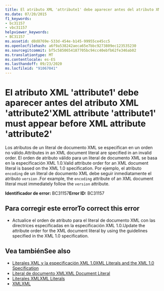 ```yaml
---
title: El atributo XML 'attribute1' debe aparecer antes del atributo XML 'attribute2'
ms.date: 07/20/2015
f1_keywords:
- bc31157
- vbc31157
helpviewer_keywords:
- BC31157
ms.assetid: d8d8769e-533d-454e-b145-99955ce45cc5
ms.openlocfilehash: a6f9a538242aeca65e7bbc9273809ec123535230
ms.sourcegitcommit: bf5c5850654187705bc94cc40ebfb62fe346ab02
ms.translationtype: MT
ms.contentlocale: es-ES
ms.lasthandoff: 09/23/2020
ms.locfileid: "91067041"
---
```

# <a name="xml-attribute-attribute1-must-appear-before-xml-attribute-attribute2"></a><span data-ttu-id="7fa73-102">El atributo XML 'attribute1' debe aparecer antes del atributo XML 'attribute2'</span><span class="sxs-lookup"><span data-stu-id="7fa73-102">XML attribute 'attribute1' must appear before XML attribute 'attribute2'</span></span>

<span data-ttu-id="7fa73-103">Los atributos de un literal de documento XML se especifican en un orden no válido.</span><span class="sxs-lookup"><span data-stu-id="7fa73-103">Attributes in an XML document literal are specified in an invalid order.</span></span> <span data-ttu-id="7fa73-104">El orden de atributo válido para un literal de documento XML se basa en la especificación XML 1.0.</span><span class="sxs-lookup"><span data-stu-id="7fa73-104">Valid attribute order for an XML document literal is based on the XML 1.0 specification.</span></span> <span data-ttu-id="7fa73-105">Por ejemplo, el atributo `encoding` de un literal de documento XML debe seguir inmediatamente el atributo `version` .</span><span class="sxs-lookup"><span data-stu-id="7fa73-105">For example, the `encoding` attribute of an XML document literal must immediately follow the `version` attribute.</span></span>  
  
 <span data-ttu-id="7fa73-106">**Identificador de error:** BC31157</span><span class="sxs-lookup"><span data-stu-id="7fa73-106">**Error ID:** BC31157</span></span>  
  
## <a name="to-correct-this-error"></a><span data-ttu-id="7fa73-107">Para corregir este error</span><span class="sxs-lookup"><span data-stu-id="7fa73-107">To correct this error</span></span>  
  
- <span data-ttu-id="7fa73-108">Actualice el orden de atributo para el literal de documento XML con las directrices especificadas en la especificación XML 1.0.</span><span class="sxs-lookup"><span data-stu-id="7fa73-108">Update the attribute order for the XML document literal by using the guidelines specified in the XML 1.0 specification.</span></span>  
  
## <a name="see-also"></a><span data-ttu-id="7fa73-109">Vea también</span><span class="sxs-lookup"><span data-stu-id="7fa73-109">See also</span></span>

- [<span data-ttu-id="7fa73-110">Literales XML y la especificación XML 1.0</span><span class="sxs-lookup"><span data-stu-id="7fa73-110">XML Literals and the XML 1.0 Specification</span></span>](../programming-guide/language-features/xml/xml-literals-and-the-xml-1-0-specification.md)
- [<span data-ttu-id="7fa73-111">Literal de documento XML</span><span class="sxs-lookup"><span data-stu-id="7fa73-111">XML Document Literal</span></span>](../language-reference/xml-literals/xml-document-literal.md)
- [<span data-ttu-id="7fa73-112">Literales XML</span><span class="sxs-lookup"><span data-stu-id="7fa73-112">XML Literals</span></span>](../language-reference/xml-literals/index.md)
- [<span data-ttu-id="7fa73-113">XML</span><span class="sxs-lookup"><span data-stu-id="7fa73-113">XML</span></span>](../programming-guide/language-features/xml/index.md)
